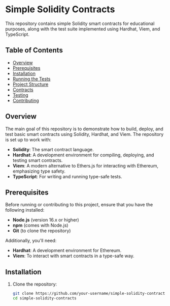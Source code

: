 # Simple Solidity Contracts

This repository contains simple Solidity smart contracts for educational purposes, along with the test suite implemented using Hardhat, Viem, and TypeScript.

## Table of Contents
- [Overview](#overview)
- [Prerequisites](#prerequisites)
- [Installation](#installation)
- [Running the Tests](#running-the-tests)
- [Project Structure](#project-structure)
- [Contracts](#contracts)
- [Testing](#testing)
- [Contributing](#contributing)

## Overview
The main goal of this repository is to demonstrate how to build, deploy, and test basic smart contracts using Solidity, Hardhat, and Viem. The repository is set up to work with:
- **Solidity**: The smart contract language.
- **Hardhat**: A development environment for compiling, deploying, and testing smart contracts.
- **Viem**: A modern alternative to Ethers.js for interacting with Ethereum, emphasizing type safety.
- **TypeScript**: For writing and running type-safe tests.

## Prerequisites

Before running or contributing to this project, ensure that you have the following installed:
- **Node.js** (version 16.x or higher)
- **npm** (comes with Node.js)
- **Git** (to clone the repository)

Additionally, you'll need:
- **Hardhat**: A development environment for Ethereum.
- **Viem**: To interact with smart contracts in a type-safe way.

## Installation

1. Clone the repository:
   ```bash
   git clone https://github.com/your-username/simple-solidity-contracts.git
   cd simple-solidity-contracts
